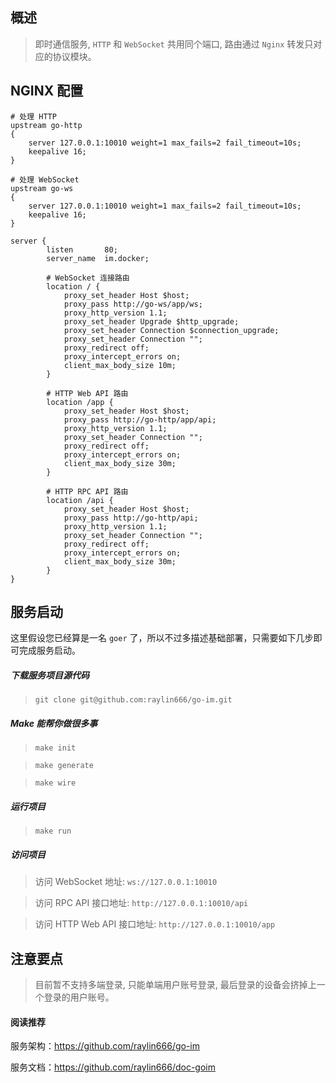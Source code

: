 ## 概述

> 即时通信服务, `HTTP` 和 `WebSocket` 共用同个端口, 路由通过 `Nginx` 转发只对应的协议模块。

## NGINX 配置

```shell
# 处理 HTTP
upstream go-http
{
    server 127.0.0.1:10010 weight=1 max_fails=2 fail_timeout=10s;
    keepalive 16;
}

# 处理 WebSocket
upstream go-ws
{
    server 127.0.0.1:10010 weight=1 max_fails=2 fail_timeout=10s;
    keepalive 16;
}

server {
        listen       80;
        server_name  im.docker;

        # WebSocket 连接路由
	    location / {
            proxy_set_header Host $host;
            proxy_pass http://go-ws/app/ws;
            proxy_http_version 1.1;
            proxy_set_header Upgrade $http_upgrade;
            proxy_set_header Connection $connection_upgrade;
            proxy_set_header Connection "";
            proxy_redirect off;
            proxy_intercept_errors on;
            client_max_body_size 10m;
        }

        # HTTP Web API 路由
        location /app {
            proxy_set_header Host $host;
            proxy_pass http://go-http/app/api;
            proxy_http_version 1.1;
            proxy_set_header Connection "";
            proxy_redirect off;
            proxy_intercept_errors on;
            client_max_body_size 30m;
        }

        # HTTP RPC API 路由
        location /api {
            proxy_set_header Host $host;
            proxy_pass http://go-http/api;
            proxy_http_version 1.1;
            proxy_set_header Connection "";
            proxy_redirect off;
            proxy_intercept_errors on;
            client_max_body_size 30m;
        }
}
```

## 服务启动

这里假设您已经算是一名 `goer` 了，所以不过多描述基础部署，只需要如下几步即可完成服务启动。

##### 下载服务项目源代码

> `git clone git@github.com:raylin666/go-im.git`

##### Make 能帮你做很多事

> `make init`

> `make generate`

> `make wire`

##### 运行项目

> `make run`

##### 访问项目

> 访问 WebSocket 地址: `ws://127.0.0.1:10010`

> 访问 RPC API 接口地址: `http://127.0.0.1:10010/api`

> 访问 HTTP Web API 接口地址: `http://127.0.0.1:10010/app`


## 注意要点

> 目前暂不支持多端登录, 只能单端用户账号登录, 最后登录的设备会挤掉上一个登录的用户账号。

#### 阅读推荐

服务架构：https://github.com/raylin666/go-im

服务文档：https://github.com/raylin666/doc-goim